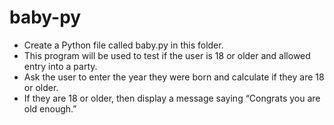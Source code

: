 # baby-py

-	Create a Python file called baby.py in this folder.
-	This program will be used to test if the user is 18 or older and allowed entry into a party.
-	Ask the user to enter the year they were born and calculate if they are 18 or older.
-	If they are 18 or older, then display a message saying “Congrats you are old enough.”
